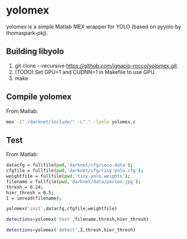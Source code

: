 # yolomex
yolomex is a simple Matlab MEX wrapper for YOLO (based on pyyolo by thomaspark-pkj).

## Building libyolo
1. git clone --recursive https://github.com/ignacio-rocco/yolomex.git
2. (TODO) Set GPU=1 and CUDNN=1 in Makefile to use GPU.
3. make

## Compile yolomex
From Matlab: 
```bash
mex -I"./darknet/include/" -L"." -lyolo yolomex.c
```

## Test
From Matlab: 
```bash
datacfg = fullfile(pwd,'darknet/cfg/coco.data');
cfgfile = fullfile(pwd,'darknet/cfg/tiny-yolo.cfg');
weightfile = fullfile(pwd,'tiny-yolo.weights');
filename = fullfile(pwd,'darknet/data/person.jpg');
thresh = 0.24;
hier_thresh = 0.5;
I = imread(filename);

yolomex('init',datacfg,cfgfile,weightfile)

detections=yolomex('test',filename,thresh,hier_thresh)    

detections=yolomex('detect',I,thresh,hier_thresh)  
```
